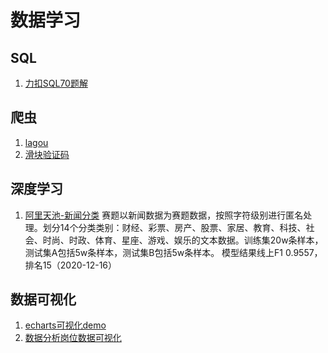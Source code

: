 # 数据学习

## SQL

1. [力扣SQL70题解](https://github.com/wyaming89/datacat/tree/master/sql/%E5%8A%9B%E6%89%A3)

## 爬虫
1. [lagou](https://github.com/wyaming89/datacat/tree/master/%E7%88%AC%E8%99%AB/lagou)
2. [滑块验证码](https://github.com/wyaming89/datacat/blob/master/%E7%88%AC%E8%99%AB/captcha.py)

## 深度学习
1. [阿里天池-新闻分类](https://github.com/wyaming89/datacat/blob/master/deeplearn/newclassification_base_bert.ipynb)
    赛题以新闻数据为赛题数据，按照字符级别进行匿名处理。划分14个分类类别：财经、彩票、房产、股票、家居、教育、科技、社会、时尚、时政、体育、星座、游戏、娱乐的文本数据。训练集20w条样本，测试集A包括5w条样本，测试集B包括5w条样本。
    模型结果线上F1 0.9557，排名15（2020-12-16）

## 数据可视化
1. [echarts可视化demo](https://wyaming89.github.io/datav)
2. [数据分析岗位数据可视化](http://139.199.77.47/)
